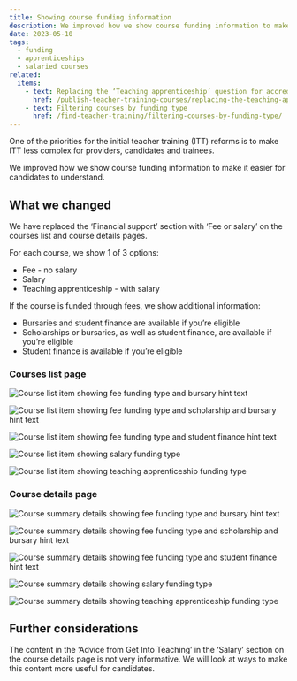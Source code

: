 ```yaml
---
title: Showing course funding information
description: We improved how we show course funding information to make it easier for candidates to understand
date: 2023-05-10
tags:
  - funding
  - apprenticeships
  - salaried courses
related:
  items:
    - text: Replacing the ‘Teaching apprenticeship’ question for accredited providers
      href: /publish-teacher-training-courses/replacing-the-teaching-apprenticeship-question-for-accredited-providers/
    - text: Filtering courses by funding type
      href: /find-teacher-training/filtering-courses-by-funding-type/
---
```


One of the priorities for the initial teacher training (ITT) reforms is to make ITT less complex for providers, candidates and trainees.

We improved how we show course funding information to make it easier for candidates to understand.

## What we changed

We have replaced the ‘Financial support’ section with ‘Fee or salary’ on the courses list and course details pages.

For each course, we show 1 of 3 options:

- Fee - no salary
- Salary
- Teaching apprenticeship - with salary

If the course is funded through fees, we show additional information:

- Bursaries and student finance are available if you’re eligible
- Scholarships or bursaries, as well as student finance, are available if you’re eligible
- Student finance is available if you’re eligible

### Courses list page

![Course list item showing fee funding type and bursary hint text](course-list-item--fee-paying-bursary.png "Course list item showing fee funding type and bursary hint text")

![Course list item showing fee funding type and scholarship and bursary hint text](course-list-item--fee-paying-scholarship-bursary.png "Course list item showing fee funding type and scholarship and bursary hint text")

![Course list item showing fee funding type and student finance hint text](course-list-item--fee-paying-student-finance.png "Course list item showing fee funding type and student finance hint text")

![Course list item showing salary funding type](course-list-item--salary.png "Course list item showing salary funding type")

![Course list item showing teaching apprenticeship funding type](course-list-item--teaching-apprenticeship.png "Course list item showing teaching apprenticeship funding type")

### Course details page

![Course summary details showing fee funding type and bursary hint text](course-details--fee-paying-bursary.png "Course summary details showing fee funding type and bursary hint text")

![Course summary details showing fee funding type and scholarship and bursary hint text](course-details--fee-paying-scholarship-bursary.png "Course summary details showing fee funding type and scholarship and bursary hint text")

![Course summary details showing fee funding type and student finance hint text](course-details--fee-paying-student-finance.png "Course summary details showing fee funding type and student finance hint text")

![Course summary details showing salary funding type](course-details--salary.png "Course summary details showing salary funding type")

![Course summary details showing teaching apprenticeship funding type](course-details--teaching-apprenticeship.png "Course summary details showing teaching apprenticeship funding type")

## Further considerations

The content in the ‘Advice from Get Into Teaching’ in the ‘Salary’ section on the course details page is not very informative. We will look at ways to make this content more useful for candidates.
